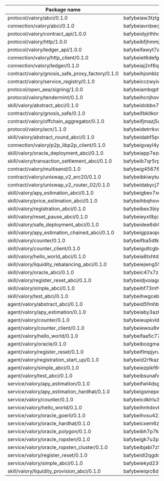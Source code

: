 

| Package name | Package hash |
| ----------------------------------------------- | ------------------------------------------------- |
| protocol/valory/abci/0.1.0                      | bafybeiaw3tzlg3rkvnn5fcufblktmfwngmxugn4yo7pyjp76zz6aqtqcay |
| connection/valory/abci/0.1.0                    | bafybeiavrdxerjzjomz36lvkzmr2o6262rny4tqdlyp42l7pcus3d3n2my |
| protocol/valory/contract_api/1.0.0              | bafybeidyjrthhq3p27k3v3a4xx7b7lu4fe4h765gmkyyyj7xur4b25bxim |
| protocol/valory/http/1.0.0                      | bafybeibfjhmmjut4dukhunbcmp5zi4eqsk6rgreztmg4svqfzyq4ei3o7i |
| protocol/valory/ledger_api/1.0.0                | bafybeifawyt7ayxrvpagqecowx6y5hvc3dxzjbhhkutxsuk7u54cxo2g54 |
| connection/valory/http_client/0.1.0             | bafybeiet6defg3qvov4r2ucjtkywkz53xcg6mgarjfdqmnxfgdixgcx45y |
| connection/valory/ledger/0.1.0                  | bafybeiaj2nf6qnnhuv47h4gfvpnxd6mo3234fauohd45jlhzswrredarte |
| contract/valory/gnosis_safe_proxy_factory/0.1.0 | bafybeihjomblzjm76m2y6h4evnazrzpykx4iehnifzjmbw7ddnfsojvxke |
| contract/valory/service_registry/0.1.0          | bafybeicczwyiwjiejqtt2kvkx3eit6faidt3zv5tkfdjyczg3e5xyhtvsy |
| protocol/open_aea/signing/1.0.0                 | bafybeiambqptflge33eemdhis2whik67hjplfnqwieoa6wblzlaf7vuo44 |
| protocol/valory/tendermint/0.1.0                | bafybeihcnjhovvyyfbkuw5sjyfx2lfd4soeocfqzxz54g67333m6nk5gxq |
| skill/valory/abstract_abci/0.1.0                | bafybeidobbo7ao4infxs2lmbamrf6odh66cfkv2zxjtpxmffyvqm2rt7zi |
| contract/valory/gnosis_safe/0.1.0               | bafybeifbkitkori3pi2mtevm475xbnljfejpci7u7veziaptrj4hjbciju |
| contract/valory/offchain_aggregator/0.1.0       | bafybeifjmazj5ger33po34easdzytqdgi4yaieqaa2vfs535sbgpdwnuf4 |
| protocol/valory/acn/1.1.0                       | bafybeidetrrkvdgveu4ph5g6v53lbh7ardfspbkpstmjxctx647bzyosyy |
| skill/valory/abstract_round_abci/0.1.0          | bafybeidabf5pqtoug2cibuij3ntaptrkvajp7ankbx4opq7a5vfo655q34 |
| connection/valory/p2p_libp2p_client/0.1.0       | bafybeigvayl4ykzqf6o6bw2irv7am3qvczjoeu7yjhzn27ajiwvcio3lxm |
| skill/valory/oracle_deployment_abci/0.1.0       | bafybeiapp7ezghcnachflolgqtcgrqdp5cjdmmdvh7aqz5jhwxih2z4hmy |
| skill/valory/transaction_settlement_abci/0.1.0  | bafybeib7qr5rph2bs4wigcoaxtqazzdyquvbosu3tz3yoiiktb5usojl34 |
| contract/valory/multisend/0.1.0                 | bafybeig45676hbh4c3p3mujrrskxgxww4cxdyyginlg5rmmav6orv4gtya |
| contract/valory/uniswap_v2_erc20/0.1.0          | bafybeibkiwytuhhvxbisoxcybrx4lfstk6bvtriltles7fxxpy37yq45ja |
| contract/valory/uniswap_v2_router_02/0.1.0      | bafybeidabycj7yw6u2bt64db23lvb5zowmcgu6zjkp7xjigqle3y3scgfi |
| skill/valory/apy_estimation_abci/0.1.0          | bafybeigbev7xemo43fkt7ncs6d37lyd2dgjndyjiuiyukv5qrtcof676u4 |
| skill/valory/price_estimation_abci/0.1.0        | bafybeihbqhove63q4mhdmk6hjbgr3lltglbzathio6oeyolshgc5w62pze |
| skill/valory/registration_abci/0.1.0            | bafybeibex3biyzd37hnluwgvhmwpmculwijtpv2ft7usovzx5vxr5gejeu |
| skill/valory/reset_pause_abci/0.1.0             | bafybeieyxtlbjcoulfst2rgmzc4aopta2pc6cupiecxsaoz2rshwehzcma |
| skill/valory/safe_deployment_abci/0.1.0         | bafybeidee6di4o2atnej6iem6x6dffikadtdhyhbgygu42z54jcpqwnriu |
| skill/valory/apy_estimation_chained_abci/0.1.0  | bafybeigpzaoprg5xq3i6kjzavvdea4ro35jnhlp6pwzn7epq64ctqwurqe |
| skill/valory/counter/0.1.0                      | bafybeifba5dtkkv2hhlowggz25thuxzzm2xprngiqzgtwaryxnk2at5oki |
| skill/valory/counter_client/0.1.0               | bafybeigutlcgbok4nkpzod62os5f6pwghjyue5xwvcoyaj4sjorwl4to4y |
| skill/valory/hello_world_abci/0.1.0             | bafybeia6txhtdp2gwykezdyn276ol23lfdmx37vruygewpygt5gzy22nfi |
| skill/valory/liquidity_rebalancing_abci/0.1.0   | bafybeiejwng55tdo5paqv3jcxbrj3ytsimnhmlbvcyecxuzuxtkxrjb3pu |
| skill/valory/oracle_abci/0.1.0                  | bafybeic47x7zk26hjjkjljomud6t6srpfoa3rkwpttny7p34xxwiozlgwe |
| skill/valory/register_reset_abci/0.1.0          | bafybeidjvoiagqqdxo5xf36kgmn2vmw3wnitntaegcpyebkipss2npxozq |
| skill/valory/simple_abci/0.1.0                  | bafybeihf73mfvyea4ix5wt7xppa7l4svceusyyge6h7v6phdmqurztwpqq |
| skill/valory/test_abci/0.1.0                    | bafybeihwgcebtfcai73ajnbdwoqcec4ua3g7srllg35gzdtofdgswf6ibu |
| agent/valory/abstract_abci/0.1.0                | bafybeid5fmhbagybjvtdhvkb4b4el5fw3irqacsdi6z6efeg3yedow6jiu |
| agent/valory/apy_estimation/0.1.0               | bafybeiaby3azkbo6d6ilxc3k62o5vdulrc27fql46ubdc4b2znwdzhmozm |
| agent/valory/counter/0.1.0                      | bafybeieupkvldfwgb5hnfohmst6qbdkcro7cui2ccirv7xdpykbbtevprq |
| agent/valory/counter_client/0.1.0               | bafybeiewou6wnxpz5oxg5t4nn5vkgaixb77ssjynhtm32x2s2rmlpcfa6i |
| agent/valory/hello_world/0.1.0                  | bafybeifaa5c77ysttqotwj4ts2whkkewulwnuq5mk3thby3x6gxg4lcbv4 |
| agent/valory/oracle/0.1.0                       | bafybeibozgmavo3ztvg3als4folvcsauq3gka2wm3ehpisanv7owoulbi4 |
| agent/valory/register_reset/0.1.0               | bafybeiflmpjyrucbhxaavsdjesujxlpkf7urc4ib7a3bhgkfiikfs7b2fm |
| agent/valory/registration_start_up/0.1.0        | bafybeid2rfkazstrajxe2a6mao66dod44wvihecc5lodyp4sjpfaatxicy |
| agent/valory/simple_abci/0.1.0                  | bafybeiezpikf667mf5sw45lv5akeq6xhnbj3bztjdejmmzyvnctscgub2y |
| agent/valory/test_abci/0.1.0                    | bafybeibsunafwjzggmt7faecbyfhxeex7j3rfs5oeqlmt3zqr2fb75xwam |
| service/valory/apy_estimation/0.1.0             | bafybeifwl4dsgoca4jclzztktalcgpuzlqeuk7ko2phaj3d3hobmz2q3va |
| service/valory/apy_estimation_hardhat/0.1.0     | bafybeigsmepxvwp72cgudbetokmcvejecqp74trdbeedioo6ihyu3e2thy |
| service/valory/counter/0.1.0                    | bafybeicdklrlu3xhdc7gpcupnwjsq3wpbvjbkayc64edl4qwqdepcs3vem |
| service/valory/hello_world/0.1.0                | bafybeihnhdxvk2ivx364w66cysp2ut4jwvjv3dqyxufoedc4funxsvwixe |
| service/valory/oracle_goerli/0.1.0              | bafybeihvsu42z4uxly5n3kxltruuwupe74cbnskupzbr7ngaq2pefgzqii |
| service/valory/oracle_hardhat/0.1.0             | bafybeicxem6zsqh54fa3zoxnnpwghoyp6fkfex5eozqupko6ow7vriwjrm |
| service/valory/oracle_polygon/0.1.0             | bafybeibh7p7kpa5bj3bhdjguqqeg3lflmcatqiqgh5mpit76ltvzy5yzfi |
| service/valory/oracle_ropsten/0.1.0             | bafybeigk7u3puwnuiqqqn2dkgankz7zel2yqitxsfcccbcpb2e7mre6fxm |
| service/valory/oracle_ropsten_cluster/0.1.0     | bafybeibjabi7z5elj35bzudac4tnsxaks4qcumspd3p66hhv7syqgqbdk4 |
| service/valory/register_reset/0.1.0             | bafybeidl2qgdq6jzdfcja7v2sc2mq6xdncnkeycehpg7ftnyvg3o4hjcvi |
| service/valory/simple_abci/0.1.0                | bafybeiekyd23tkymf4ikgddxwx2kchu4uhduvopk7hxuzgdxxzwbaw4tiq |
| skill/valory/liquidity_provision_abci/0.1.0     | bafybeieiqrc6di36wr4z4mxvyf4ie63dhnqkprtxuvdfmwdrqmnw4d7kc4 |
